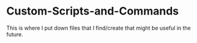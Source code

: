 # Custom-Scripts-and-Commands
This is where I put down files that I find/create that might be useful in the future.

